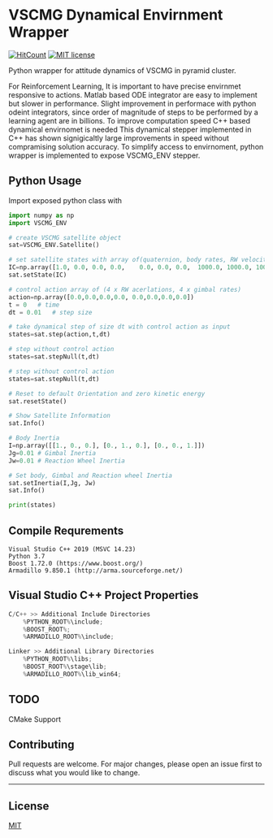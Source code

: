 # VSCMG Dynamical Envirnment Wrapper

[![HitCount](http://hits.dwyl.com/siddharthdeore/VSCMG_ENV.svg)](http://hits.dwyl.com/siddharthdeore/VSCMG_ENV)
[![MIT license](https://img.shields.io/badge/License-MIT-blue.svg)](https://lbesson.mit-license.org/)

Python wrapper for attitude dynamics of VSCMG in pyramid cluster.

For Reinforcement Learning, It is important to have precise envirnmet responsive to actions. Matlab based ODE integrator are easy to implement but slower in performance. Slight improvement  in performace with python odeint integrators, since order of magnitude of steps to be performed by a learning agent are in billions. To improve computation speed C++ based dynamical envirnomet is needed
This dynamical stepper implemented in C++ has shown signigicaltly large improvements in speed without compramising solution accuracy. To simplify access to envirnoment, python wrapper is implemented to expose VSCMG_ENV stepper.

## Python Usage
Import exposed python class with
```python
import numpy as np
import VSCMG_ENV

# create VSCMG satellite object
sat=VSCMG_ENV.Satellite()

# set satellite states with array of(quaternion, body rates, RW velocities, gimbal angles)
IC=np.array([1.0, 0.0, 0.0, 0.0,	0.0, 0.0, 0.0,	1000.0, 1000.0, 1000.0, 1000.0,  0.0, 0.0, 0.0, 0.0])
sat.setState(IC)

# control action array of (4 x RW acerlations, 4 x gimbal rates)
action=np.array([0.0,0.0,0.0,0.0, 0.0,0.0,0.0,0.0])
t = 0	# time
dt = 0.01	# step size

# take dynamical step of size dt with control action as input
states=sat.step(action,t,dt)

# step without control action
states=sat.stepNull(t,dt) 

# step without control action
states=sat.stepNull(t,dt) 

# Reset to default Orientation and zero kinetic energy
sat.resetState()

# Show Satellite Information
sat.Info()

# Body Inertia
I=np.array([[1., 0., 0.], [0., 1., 0.], [0., 0., 1.]])
Jg=0.01 # Gimbal Inertia
Jw=0.01 # Reaction Wheel Inertia

# Set body, Gimbal and Reaction wheel Inertia
sat.setInertia(I,Jg, Jw)
sat.Info()

print(states)

```

## Compile Requrements
	Visual Studio C++ 2019 (MSVC 14.23)
	Python 3.7
	Boost 1.72.0 (https://www.boost.org/)
	Armadillo 9.850.1 (http://arma.sourceforge.net/)


## Visual Studio C++ Project Properties
```c
C/C++ >> Additional Include Directories
	%PYTHON_ROOT%\include;
	%BOOST_ROOT%;
	%ARMADILLO_ROOT%\include;

Linker >> Additional Library Directories
	%PYTHON_ROOT%\libs;
	%BOOST_ROOT%\stage\lib;
	%ARMADILLO_ROOT%\lib_win64;
```


## TODO
CMake Support

## Contributing
Pull requests are welcome. For major changes, please open an issue first to discuss what you would like to change.

---
## License
[MIT](https://choosealicense.com/licenses/mit/)

